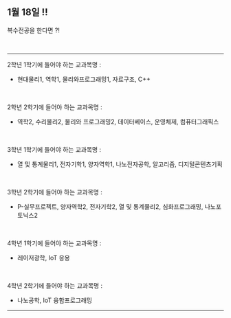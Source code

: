 ## 1월 18일 !!


복수전공을 한다면 ?! 

<br>

---

2학년 1학기에 들어야 하는 교과목명 : 
- 현대물리1, 역학1, 물리와프로그래밍1, 자료구조, C++

<br>

2학년 2학기에 들어야 하는 교과목명 : 
- 역학2, 수리물리2, 물리와 프로그래밍2, 데이터베이스, 운영체제, 컴퓨터그래픽스

<br>

3학년 1학기에 들어야 하는 교과목명 :
- 열 및 통계물리1, 전자기학1, 양자역학1, 나노전자공학, 알고리즘, 디지털콘텐츠기획

<br>

3학년 2학기에 들어야 하는 교과목명 :
- P-실무프로젝트, 양자역학2, 전자기학2, 열 및 통계물리2, 심화프로그래밍, 나노포토닉스2

<br>

4학년 1학기에 들어야 하는 교과목명 : 
- 레이저광학, IoT 응용

<br>

4학년 2학기에 들어야 하는 교과목명 : 
- 나노공학, IoT 융합프로그래밍
---
